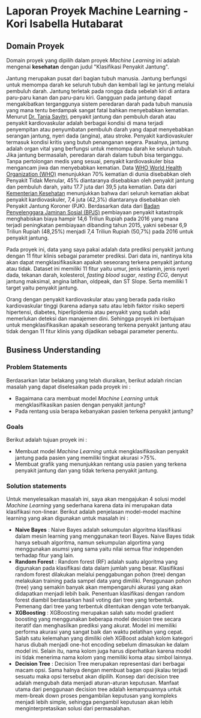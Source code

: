 # Laporan Proyek Machine Learning -Kori Isabella Hutabarat

## Domain Proyek

Domain proyek yang dipilih dalam proyek _Machine Learning_ ini adalah mengenai **kesehatan** dengan judul "Klasifikasi Penyakit Jantung".

Jantung merupakan pusat dari bagian tubuh manusia. Jantung berfungsi untuk memompa darah ke seluruh tubuh dan kembali lagi ke jantung melalui pembuluh darah. Jantung terletak pada rongga dada sebelah kiri di antara paru-paru kanan dan paru-paru kiri. Gangguan pada jantung dapat mengakibatkan terganggunya sistem peredaran darah pada tubuh manusia yang mana tentu berdampak sangat fatal bahkan menyebabkan kematian. Menurut [Dr. Tania Savitri](https://hellosehat.com/jantung/penyakit-jantung/pengertian-penyakit-jantung/),  penyakit jantung dan pembuluh darah atau penyakit kardiovaskular adalah berbagai kondisi di mana terjadi penyempitan atau penyumbatan pembuluh darah yang dapat menyebabkan serangan jantung, nyeri dada (angina), atau stroke. Penyakit kardiovaskuler termasuk kondisi kritis yang butuh penanganan segera. Pasalnya, jantung adalah organ vital yang berfungsi untuk memompa darah ke seluruh tubuh. Jika jantung bermasalah, peredaran darah dalam tubuh bisa terganggu. Tanpa pertolongan medis yang sesuai, penyakit kardiovaskuler bisa mengancam jiwa dan menyebabkan kematian. Data [WHO World Health Organization (WHO)](http://p2ptm.kemkes.go.id/uploads/VHcrbkVobjRzUDN3UCs4eUJ0dVBndz09/2018/09/Mengenali_tanda_dan_gejala_serangan_dini_penyakit_jantung_dr_Bambang_Dwiputra_Hari_Jantung_Sedunia_2018.pdf) menunjukkan 70% kematian di dunia disebabkan oleh Penyakit Tidak Menular, 45% diantaranya disebabkan oleh penyakit jantung dan pembuluh darah, yaitu 17.7 juta dari 39,5 juta kematian. Data dari [Kementerian Kesehatan](https://kemkes.go.id/article/view/17073100005/penyakit-jantung-penyebab-kematian-tertinggi-kemenkes-ingatkan-cerdik-.html) menunjukkan bahwa dari seluruh kematian akibat penyakit kardiovaskuler, 7,4 juta (42,3%) diantaranya disebabkan oleh Penyakit Jantung Koroner (PJK). Berdasarkan data dari [Badan Penyelenggara Jaminan Sosial (BPJS)](https://www.bpjs-kesehatan.go.id/bpjs/) pembiayaan penyakit katastropik menghabiskan biaya hampir 14,6 Triliun Rupiah pada 2016 yang mana terjadi peningkatan pembiayaan dibanding tahun 2015, yakni sebesar 6,9 Triliun Rupiah (48,25%) menjadi 7,4 Triliun Rupiah (50,7%) pada 2016 untuk penyakit jantung.

Pada proyek ini, data yang saya pakai adalah data prediksi penyakit jantung dengan 11 fitur klinis sebagai parameter prediksi. Dari data ini, nantinya kita akan dapat mengklasifikasikan apakah seseorang terkena penyakit jantung atau tidak. Dataset ini memiliki 11 fitur yaitu umur, jenis kelamin, jenis nyeri dada, tekanan darah, kolesterol, _fasting blood sugar_, _resting ECG_, denyut jantung maksimal, angina latihan, oldpeak, dan ST Slope. Serta memiliki 1 target yaitu penyakit jantung.

Orang dengan penyakit kardiovaskular atau yang berada pada risiko kardiovaskular tinggi (karena adanya satu atau lebih faktor risiko seperti hipertensi, diabetes, hiperlipidemia atau penyakit yang sudah ada) memerlukan deteksi dan manajemen dini. Sehingga proyek ini bertujuan untuk mengklasifikasikan apakah seseorang terkena penyakit jantung atau tidak dengan 11 fitur klinis yang dijadikan sebagai parameter penentu.

## Business Understanding

### Problem Statements
Berdasarkan latar belakang yang telah diuraikan, berikut adalah rincian masalah yang dapat diselesaikan pada proyek ini :
-   Bagaimana cara membuat model _Machine Learning_ untuk mengklasifikasikan pasien dengan penyakit jantung?
-   Pada rentang usia berapa kebanyakan pasien terkena penyakit jantung?

### Goals

Berikut adalah tujuan proyek ini :
-   Membuat model _Machine Learning_ untuk mengklasifikasikan penyakit jantung pada pasien yang memiliki tingkat akurasi >75%.
-   Membuat grafik yang menunjukkan rentang usia pasien yang terkena penyakit jantung dan yang tidak terkena penyakit jantung.

### Solution statements
Untuk menyelesaikan masalah ini, saya akan mengajukan 4 solusi model _Machine Learning_ yang sederhana karena data ini merupakan data klasifikasi non-linear. Berikut adalah penjelasan model-model machine learning yang akan digunakan untuk masalah ini :
- **Naive Bayes** : Naive Bayes adalah sekumpulan algoritma klasifikasi dalam mesin learning yang menggunakan teori Bayes. Naive Bayes tidak hanya sebuah algoritma, namun sekumpulan algortima yang menggunakan asumsi yang sama yaitu nilai semua fitur independen terhadap fitur yang lain.
- **Random Forest** : Random forest (RF) adalah suatu algoritma yang digunakan pada klasifikasi data dalam jumlah yang besar. Klasifikasi random forest dilakukan melalui penggabungan pohon (tree) dengan melakukan training pada sampel data yang dimiliki. Penggunaan pohon (tree) yang semakin banyak akan mempengaruhi akurasi yang akan didapatkan menjadi lebih baik. Penentuan klasifikasi dengan random forest diambil berdasarkan hasil voting dari tree yang terbentuk. Pemenang dari tree yang terbentuk ditentukan dengan vote terbanyak.
- **XGBoosting** : XGBoosting merupakan salah satu model gradient boosting yang menggunakan beberapa model decision tree secara iteratif dan menghasilkan prediksi yang akurat. Model ini memiliki performa akurasi yang sangat baik dan waktu pelatihan yang cepat. Salah satu kelemahan yang dimiliki oleh XGBoost adalah kolom kategori harus diubah menjadi one-hot encoding sebelum dimasukan ke dalam model ini. Selain itu, nama kolom juga harus diperhatikan karena model ini tidak menerima nama kolom yang memiliki koma atau simbol lainnya.
- **Decision Tree** : Decision Tree merupakan representasi dari berbagai macam opsi. Sama halnya dengan membuat bagan opsi jikalau terjadi sesuatu maka opsi tersebut akan dipilih. Konsep dari decision tree adalah mengubah data menjadi aturan-aturan keputusan. Manfaat utama dari penggunaan decision tree adalah kemampuannya untuk mem-break down proses pengambilan keputusan yang kompleks menjadi lebih simple, sehingga pengambil keputusan akan lebih menginterpretasikan solusi dari permasalahan.
